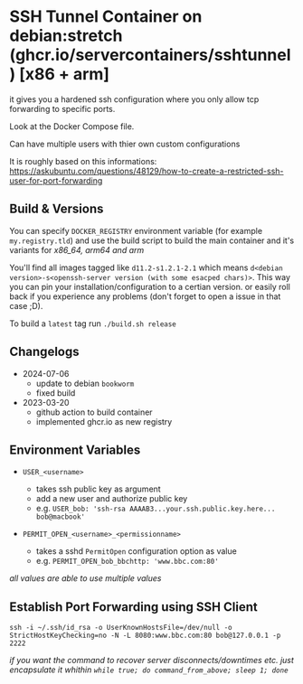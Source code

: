 # SSH Tunnel Container on debian:stretch (ghcr.io/servercontainers/sshtunnel) [x86 + arm]

it gives you a hardened ssh configuration where you only allow tcp forwarding to specific ports.

Look at the Docker Compose file.

Can have multiple users with thier own custom configurations

It is roughly based on this informations: https://askubuntu.com/questions/48129/how-to-create-a-restricted-ssh-user-for-port-forwarding

## Build & Versions

You can specify `DOCKER_REGISTRY` environment variable (for example `my.registry.tld`)
and use the build script to build the main container and it's variants for _x86_64, arm64 and arm_

You'll find all images tagged like `d11.2-s1.2.1-2.1` which means `d<debian version>-s<openssh-server version (with some esacped chars)>`.
This way you can pin your installation/configuration to a certian version. or easily roll back if you experience any problems
(don't forget to open a issue in that case ;D).

To build a `latest` tag run `./build.sh release`

## Changelogs

* 2024-07-06
    * update to debian `bookworm`
    * fixed build
* 2023-03-20
    * github action to build container
    * implemented ghcr.io as new registry

## Environment Variables

- `USER_<username>`
    - takes ssh public key as argument
    - add a new user and authorize public key
    - e.g. `USER_bob: 'ssh-rsa AAAAB3...your.ssh.public.key.here... bob@macbook'`

- `PERMIT_OPEN_<username>_<permissionname>`
    - takes a sshd `PermitOpen` configuration option as value
    - e.g. `PERMIT_OPEN_bob_bbchttp: 'www.bbc.com:80'`

_all values are able to use multiple values_


## Establish Port Forwarding using SSH Client

```
ssh -i ~/.ssh/id_rsa -o UserKnownHostsFile=/dev/null -o StrictHostKeyChecking=no -N -L 8080:www.bbc.com:80 bob@127.0.0.1 -p 2222
```

_if you want the command to recover server disconnects/downtimes etc. just encapsulate it whithin `while true; do command_from_above; sleep 1; done`_
